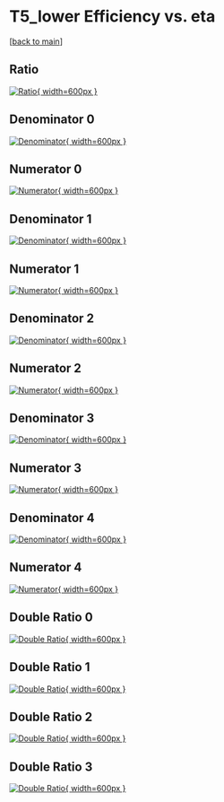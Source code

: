 # T5_lower Efficiency vs. eta

[[back to main](./)]



## Ratio

[![Ratio](../mtv/var/T5_lower_loweta_13_1_eff_eta.png){ width=600px }](../mtv/var/T5_lower_loweta_13_1_eff_eta.pdf)

## Denominator 0

[![Denominator](../mtv/den/T5_lower_loweta_13_1_eff_eta_den0.png){ width=600px }](../mtv/den/T5_lower_loweta_13_1_eff_eta_den0.pdf)

## Numerator 0

[![Numerator](../mtv/num/T5_lower_loweta_13_1_eff_eta_num0.png){ width=600px }](../mtv/num/T5_lower_loweta_13_1_eff_eta_num0.pdf)

## Denominator 1

[![Denominator](../mtv/den/T5_lower_loweta_13_1_eff_eta_den1.png){ width=600px }](../mtv/den/T5_lower_loweta_13_1_eff_eta_den1.pdf)

## Numerator 1

[![Numerator](../mtv/num/T5_lower_loweta_13_1_eff_eta_num1.png){ width=600px }](../mtv/num/T5_lower_loweta_13_1_eff_eta_num1.pdf)

## Denominator 2

[![Denominator](../mtv/den/T5_lower_loweta_13_1_eff_eta_den2.png){ width=600px }](../mtv/den/T5_lower_loweta_13_1_eff_eta_den2.pdf)

## Numerator 2

[![Numerator](../mtv/num/T5_lower_loweta_13_1_eff_eta_num2.png){ width=600px }](../mtv/num/T5_lower_loweta_13_1_eff_eta_num2.pdf)

## Denominator 3

[![Denominator](../mtv/den/T5_lower_loweta_13_1_eff_eta_den3.png){ width=600px }](../mtv/den/T5_lower_loweta_13_1_eff_eta_den3.pdf)

## Numerator 3

[![Numerator](../mtv/num/T5_lower_loweta_13_1_eff_eta_num3.png){ width=600px }](../mtv/num/T5_lower_loweta_13_1_eff_eta_num3.pdf)

## Denominator 4

[![Denominator](../mtv/den/T5_lower_loweta_13_1_eff_eta_den4.png){ width=600px }](../mtv/den/T5_lower_loweta_13_1_eff_eta_den4.pdf)

## Numerator 4

[![Numerator](../mtv/num/T5_lower_loweta_13_1_eff_eta_num4.png){ width=600px }](../mtv/num/T5_lower_loweta_13_1_eff_eta_num4.pdf)

## Double Ratio 0

[![Double Ratio](../mtv/ratio/T5_lower_loweta_13_1_eff_eta_ratio0.png){ width=600px }](../mtv/ratio/T5_lower_loweta_13_1_eff_eta_ratio0.pdf)

## Double Ratio 1

[![Double Ratio](../mtv/ratio/T5_lower_loweta_13_1_eff_eta_ratio1.png){ width=600px }](../mtv/ratio/T5_lower_loweta_13_1_eff_eta_ratio1.pdf)

## Double Ratio 2

[![Double Ratio](../mtv/ratio/T5_lower_loweta_13_1_eff_eta_ratio2.png){ width=600px }](../mtv/ratio/T5_lower_loweta_13_1_eff_eta_ratio2.pdf)

## Double Ratio 3

[![Double Ratio](../mtv/ratio/T5_lower_loweta_13_1_eff_eta_ratio3.png){ width=600px }](../mtv/ratio/T5_lower_loweta_13_1_eff_eta_ratio3.pdf)

